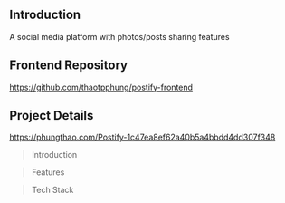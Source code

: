 ## Introduction

A social media platform with photos/posts sharing features


## Frontend Repository
https://github.com/thaotpphung/postify-frontend


## Project Details 

https://phungthao.com/Postify-1c47ea8ef62a40b5a4bbdd4dd307f348

> Introduction

> Features

> Tech Stack

